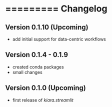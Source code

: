 =========
Changelog
=========

## Version 0.1.10 (Upcoming)

- add initial support for data-centric workflows

## Version 0.1.4 - 0.1.9

- created conda packages
- small changes

## Version 0.1.0 (Upcoming)

- first release of *kiara.streamlit*
